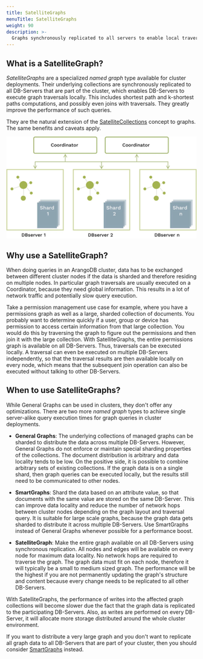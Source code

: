 ```yaml
---
title: SatelliteGraphs
menuTitle: SatelliteGraphs
weight: 90
description: >-
  Graphs synchronously replicated to all servers to enable local traversals
---
```

## What is a SatelliteGraph?

_SatelliteGraphs_ are a specialized _named graph_ type available for cluster
deployments. Their underlying collections are synchronously replicated to all
DB-Servers that are part of the cluster, which enables DB-Servers to execute
graph traversals locally. This includes shortest path and k-shortest paths
computations, and possibly even joins with traversals. They greatly improve
the performance of such queries.

They are the natural extension of the [SatelliteCollections](../../develop/satellitecollections.md)
concept to graphs. The same benefits and caveats apply.

![ArangoDB SatelliteGraphs](../../../../images/SatelliteGraphs.webp)

## Why use a SatelliteGraph?

When doing queries in an ArangoDB cluster, data has to be exchanged between
different cluster nodes if the data is sharded and therefore residing
on multiple nodes. In particular graph traversals are usually executed on a
Coordinator, because they need global information. This results in a lot of
network traffic and potentially slow query execution.

Take a permission management use case for example, where you have a permissions
graph as well as a large, sharded collection of documents. You probably want to
determine quickly if a user, group or device has permission to access certain
information from that large collection. You would do this by traversing the
graph to figure out the permissions and then join it with the large collection.
With SatelliteGraphs, the entire permissions graph is available on all
DB-Servers. Thus, traversals can be executed locally. A traversal can even be
executed on multiple DB-Servers independently, so that the traversal results
are then available locally on every node, which means that the subsequent join
operation can also be executed without talking to other DB-Servers.

## When to use SatelliteGraphs?

While General Graphs can be used in clusters, they don't offer any optimizations.
There are two more _named graph_ types to achieve single server-alike query
execution times for graph queries in cluster deployments.

- **General Graphs**:
  The underlying collections of managed graphs can be sharded to distribute the
  data across multiple DB-Servers. However, General Graphs do not enforce or
  maintain special sharding properties of the collections. The document
  distribution is arbitrary and data locality tends to be low. On the positive
  side, it is possible to combine arbitrary sets of existing collections.
  If the graph data is on a single shard, then graph queries can be executed
  locally, but the results still need to be communicated to other nodes.

- **SmartGraphs**:
  Shard the data based on an attribute value, so that documents with the same
  value are stored on the same DB-Server. This can improve data locality and
  reduce the number of network hops between cluster nodes depending on the
  graph layout and traversal query. It is suitable for large scale graphs,
  because the graph data gets sharded to distribute it across multiple
  DB-Servers. Use SmartGraphs instead of General Graphs whenever possible for
  a performance boost.

- **SatelliteGraph**:
  Make the entire graph available on all DB-Servers using synchronous
  replication. All nodes and edges will be available on every node for
  maximum data locality. No network hops are required to traverse the graph.
  The graph data must fit on each node, therefore it will typically be a small
  to medium sized graph. The performance will be the highest if you are not
  permanently updating the graph's structure and content because every change
  needs to be replicated to all other DB-Servers.

With SatelliteGraphs, the performance of writes into the affected graph collections
will become slower due the fact that the graph data is replicated to the
participating DB-Servers. Also, as writes are performed on every DB-Server, it
will allocate more storage distributed around the whole cluster environment.

If you want to distribute a very large graph and you don't want to replicate
all graph data to all DB-Servers that are part of your cluster, then you should
consider [SmartGraphs](../smartgraphs/_index.md) instead.
